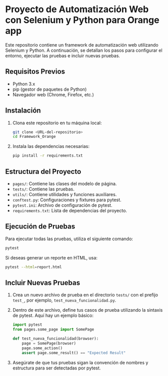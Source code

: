 # Proyecto de Automatización Web con Selenium y Python para Orange app

Este repositorio contiene un framework de automatización web utilizando Selenium y Python. A continuación, se detallan los pasos para configurar el entorno, ejecutar las pruebas e incluir nuevas pruebas.

## Requisitos Previos

- Python 3.x
- pip (gestor de paquetes de Python)
- Navegador web (Chrome, Firefox, etc.)

## Instalación

1. Clona este repositorio en tu máquina local:
   ```bash
   git clone <URL-del-repositorio>
   cd Framework_Orange
   ```

2. Instala las dependencias necesarias:
   ```bash
   pip install -r requirements.txt
   ```

## Estructura del Proyecto

- `pages/`: Contiene las clases del modelo de página.
- `tests/`: Contiene las pruebas.
- `utils/`: Contiene utilidades y funciones auxiliares.
- `conftest.py`: Configuraciones y fixtures para pytest.
- `pytest.ini`: Archivo de configuración de pytest.
- `requirements.txt`: Lista de dependencias del proyecto.

## Ejecución de Pruebas

Para ejecutar todas las pruebas, utiliza el siguiente comando:
```bash
pytest
```

Si deseas generar un reporte en HTML, usa:
```bash
pytest --html=report.html
```

## Incluir Nuevas Pruebas

1. Crea un nuevo archivo de prueba en el directorio `tests/` con el prefijo `test_`, por ejemplo, `test_nueva_funcionalidad.py`.

2. Dentro de este archivo, define tus casos de prueba utilizando la sintaxis de pytest. Aquí hay un ejemplo básico:
   ```python
   import pytest
   from pages.some_page import SomePage

   def test_nueva_funcionalidad(browser):
       page = SomePage(browser)
       page.some_action()
       assert page.some_result() == "Expected Result"
   ```

3. Asegúrate de que tus pruebas sigan la convención de nombres y estructura para ser detectadas por pytest.



